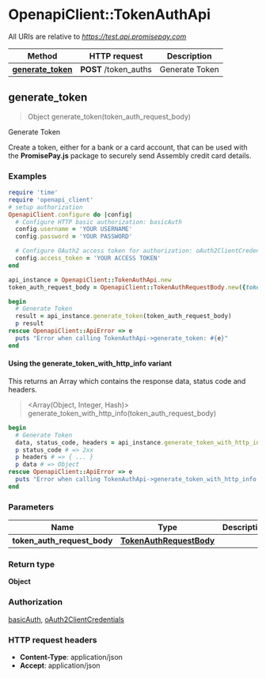 # OpenapiClient::TokenAuthApi

All URIs are relative to *https://test.api.promisepay.com*

| Method | HTTP request | Description |
| ------ | ------------ | ----------- |
| [**generate_token**](TokenAuthApi.md#generate_token) | **POST** /token_auths | Generate Token |


## generate_token

> Object generate_token(token_auth_request_body)

Generate Token

Create a token, either for a bank or a card account, that can be used with the **PromisePay.js** package to securely send Assembly credit card details.

### Examples

```ruby
require 'time'
require 'openapi_client'
# setup authorization
OpenapiClient.configure do |config|
  # Configure HTTP basic authorization: basicAuth
  config.username = 'YOUR USERNAME'
  config.password = 'YOUR PASSWORD'

  # Configure OAuth2 access token for authorization: oAuth2ClientCredentials
  config.access_token = 'YOUR ACCESS TOKEN'
end

api_instance = OpenapiClient::TokenAuthApi.new
token_auth_request_body = OpenapiClient::TokenAuthRequestBody.new({token_type: 'bank', user_id: 'seller-68611249'}) # TokenAuthRequestBody | 

begin
  # Generate Token
  result = api_instance.generate_token(token_auth_request_body)
  p result
rescue OpenapiClient::ApiError => e
  puts "Error when calling TokenAuthApi->generate_token: #{e}"
end
```

#### Using the generate_token_with_http_info variant

This returns an Array which contains the response data, status code and headers.

> <Array(Object, Integer, Hash)> generate_token_with_http_info(token_auth_request_body)

```ruby
begin
  # Generate Token
  data, status_code, headers = api_instance.generate_token_with_http_info(token_auth_request_body)
  p status_code # => 2xx
  p headers # => { ... }
  p data # => Object
rescue OpenapiClient::ApiError => e
  puts "Error when calling TokenAuthApi->generate_token_with_http_info: #{e}"
end
```

### Parameters

| Name | Type | Description | Notes |
| ---- | ---- | ----------- | ----- |
| **token_auth_request_body** | [**TokenAuthRequestBody**](TokenAuthRequestBody.md) |  |  |

### Return type

**Object**

### Authorization

[basicAuth](../README.md#basicAuth), [oAuth2ClientCredentials](../README.md#oAuth2ClientCredentials)

### HTTP request headers

- **Content-Type**: application/json
- **Accept**: application/json

